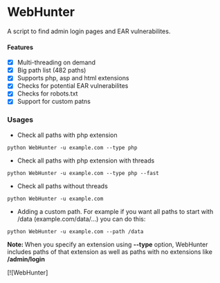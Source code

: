 # WebHunter
A script to find admin login pages and EAR vulnerabilites.

#### Features
- [x] Multi-threading on demand
- [x] Big path list (482 paths)
- [x] Supports php, asp and html extensions
- [x] Checks for potential EAR vulnerabilites
- [x] Checks for robots.txt
- [x] Support for custom patns

### Usages
- Check all paths with php extension
```
python WebHunter -u example.com --type php
```
- Check all paths with php extension with threads
```
python WebHunter -u example.com --type php --fast
```
- Check all paths without threads
```
python WebHunter -u example.com
```
- Adding a custom path. For example if you want all paths to start with /data (example.com/data/...) you can do this:
```
python WebHunter -u example.com --path /data
```
<b>Note: </b> When you specify an extension using <b>--type</b> option, WebHunter includes paths of that extension as well as paths with no extensions like <b>/admin/login</b>



[![WebHunter]
